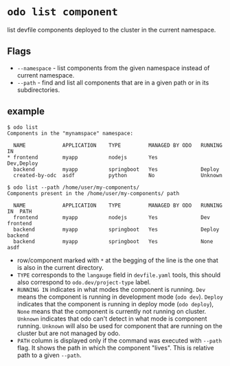 
# `odo list component`
list devfile components deployed to the cluster in the current namespace.


## Flags
- `--namespace` - list components from the given namespace instead of current namespace.
- `--path` - find and list all components that are in a given path or in its subdirectories.

## example
```
$ odo list
Components in the "mynamspace" namespace:

  NAME            APPLICATION    TYPE         MANAGED BY ODO   RUNNING IN
* frontend        myapp          nodejs       Yes              Dev,Deploy
  backend         myapp          springboot   Yes              Deploy
  created-by-odc  asdf           python       No               Unknown
```

```
$ odo list --path /home/user/my-components/
Components present in the /home/user/my-components/ path

  NAME            APPLICATION    TYPE         MANAGED BY ODO   RUNNING IN  PATH
  frontend        myapp          nodejs       Yes              Dev         frontend
  backend         myapp          springboot   Yes              Deploy      backend
  backend         myapp          springboot   Yes              None        asdf

```

- row/component marked with `*` at the begging of the line is the one that is also in the current directory.
- `TYPE` corresponds to the `langauge` field in `devfile.yaml` tools, this should also correspond to `odo.dev/project-type` label.
- `RUNNING IN` indicates in what modes the component is running. `Dev` means the component is running in development mode (`odo dev`). `Deploy` indicates that the component is running in deploy mode (`odo deploy`), `None` means that the component is currently not running on cluster. `Unknown` indicates that odo can't detect in what mode is component running. `Unknown` will also be used for component that are running on the cluster but are not managed by odo.
- `PATH` column is displayed only if the command was executed with `--path` flag. It shows the path in which the component "lives". This is relative path to a given `--path`.

